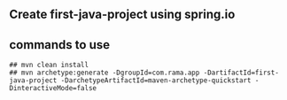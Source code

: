 ## Create first-java-project using spring.io
## commands to use
```````
## mvn clean install
## mvn archetype:generate -DgroupId=com.rama.app -DartifactId=first-java-project -DarchetypeArtifactId=maven-archetype-quickstart -DinteractiveMode=false
```````

